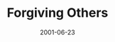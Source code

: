 ---
layout: message
category: message
series: "The Art of Forgiveness"
title: "Forgiving Others"
date: 2001-06-23
audio-description: "Join us as as we explore God's wisdom and the art of forgiveness. "
audio: ""
audio-title: "Forgiving Others"
audio-duration: "&#58;"
---